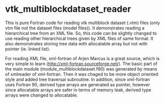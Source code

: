 # vtk_multiblockdataset_reader

This is pure Fortran code for reading vtk multiblock dataset (.vtm) files (only vtm file not the dataset files (model files)). It demonstrates reading a hierarchical tree from an XML file. So, this code can be slightly changed to use reading other hierarchical trees given by XML files of same format. It also demonstrates storing tree data with allocatable array but not with pointer (ie. linked list).

For reading XML file, xml-fortran of Arjen Marcus is a great source, which is very simple to learn (http://xml-fortran.sourceforge.net/). The basic part of the main module (module_multiblockdataset.f90) was generated by means of xmlreader of xml-fortran. Then it was chaged to be more object oriented style and added tree traversal subroutine. In addition, since xml-fortran uses Fortran 90, derived type arrays are generated as pointer, however since allocatable arrays are safer in terms of memory leak, derived type arrays were changed to allocatable.
